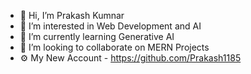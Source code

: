 - 👋 Hi, I’m Prakash Kumnar
- 👀 I’m interested in Web Development and AI
- 🌱 I’m currently learning Generative AI 
- 💞️ I’m looking to collaborate on MERN Projects
- ⚙️ My New Account - https://github.com/Prakash1185

<!---
JustDevnDSA/JustDevnDSA is a ✨ special ✨ repository because its `README.md` (this file) appears on your GitHub profile.
You can click the Preview link to take a look at your changes.
--->
